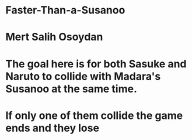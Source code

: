 # Faster-Than-a-Susanoo
# Mert Salih Osoydan
# The goal here is for both Sasuke and Naruto to collide with Madara's Susanoo at the same time.
# If only one of them collide the game ends and they lose
